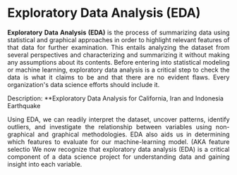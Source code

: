 # Exploratory Data Analysis (EDA)

<p align="justify"><b>Exploratory Data Analysis (EDA) </b>is the process of summarizing data using statistical and graphical approaches in order to highlight relevant features of that data for further examination. This entails analyzing the dataset from several perspectives and characterizing and summarizing it without making any assumptions about its contents.
Before entering into statistical modeling or machine learning, exploratory data analysis is a critical step to check the data is what it claims to be and that there are no evident flaws. Every organization's data science efforts should include it.</p>

Description: **Exploratory Data Analysis for California, Iran and Indonesia Earthquake

<p align="justify">Using EDA, we can readily interpret the dataset, uncover patterns, identify outliers, and investigate the relationship between variables using non-graphical and graphical methodologies. EDA also aids us in determining which features to evaluate for our machine-learning model. (AKA feature selectio We now recognize that exploratory data analysis (EDA) is a critical component of a data science project for understanding data and gaining insight into each variable.</p>




